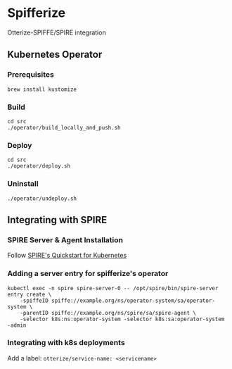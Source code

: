 # Spifferize
Otterize-SPIFFE/SPIRE integration

## Kubernetes Operator
### Prerequisites 
```shell
brew install kustomize
```

### Build
```shell
cd src
./operator/build_locally_and_push.sh
```

### Deploy
```shell
cd src
./operator/deploy.sh
```

### Uninstall
```shell
./operator/undeploy.sh
```


## Integrating with SPIRE
### SPIRE Server & Agent Installation
Follow [SPIRE's Quickstart for Kubernetes](https://spiffe.io/docs/latest/try/getting-started-k8s/)

### Adding a server entry for spifferize's operator
```shell
kubectl exec -n spire spire-server-0 -- /opt/spire/bin/spire-server entry create \
    -spiffeID spiffe://example.org/ns/operator-system/sa/operator-system \
    -parentID spiffe://example.org/ns/spire/sa/spire-agent \
    -selector k8s:ns:operator-system -selector k8s:sa:operator-system -admin
```

### Integrating with k8s deployments
Add a label: `otterize/service-name: <servicename>`
